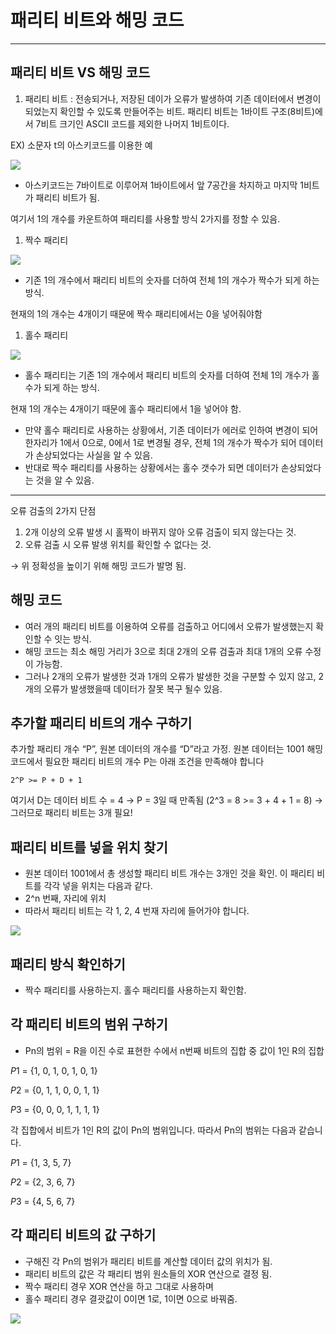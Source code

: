 # 패리티 비트와 해밍 코드

---

## 패리티 비트 VS 해밍 코드

1. 패리티 비트 : 전송되거나, 저장된 데이가 오류가 발생하여 기존 데이터에서 변경이 되었는지 확인할 수 있도록 만들어주는 비트. 패리티 비트는 1바이트 구조(8비트)에서 7비트 크기인 ASCII 코드를 제외한 나머지 1비트이다.

EX) 소문자 t의 아스키코드를 이용한 예

![](https://mblogthumb-phinf.pstatic.net/MjAyMTAxMDJfMTg3/MDAxNjA5NTE2MTg2ODQ4.gJJ_p3m3x4yu--BPiPul9MiBtuGppBJN-tzq236lrG8g.CwO3qfxL0LVYv-zQl5jsOjD11EVXee-Y7g1L8VuPnMQg.PNG.taeheon714/image.png?type=w800)

- 아스키코드는 7바이트로 이루어져 1바이트에서 앞 7공간을 차지하고 마지막 1비트가 패리티 비트가 됨.

여기서 1의 개수를 카운트하여 패리티를 사용할 방식 2가지를 정할 수 있음.

1. 짝수 패리티

![](https://mblogthumb-phinf.pstatic.net/MjAyMTAxMDJfMTIz/MDAxNjA5NTE2MzAxMjE5.1VkYsOpSaI1zTPveGCNNViNpum9n4SmI-gmwXtLgxdwg.IHR0RQE74tTtOJdyfhuGQITmIPChdgjMJLYEvKCnFMMg.PNG.taeheon714/image.png?type=w800)

- 기존 1의 개수에서 패리티 비트의 숫자를 더하여 전체 1의 개수가 짝수가 되게 하는 방식.

현재의 1의 개수는 4개이기 때문에 짝수 패리티에서는 0을 넣어줘야함

1. 홀수 패리티

![](https://mblogthumb-phinf.pstatic.net/MjAyMTAxMDJfMzMg/MDAxNjA5NTE2MzUwOTY4.i7tjCvsXfwsJCzQRBxBxc2TR42HzM2M2kUKmk3CtGSMg.ZgVgjvXFwc3H07InVNoVGyh-nulFv5fFsoade2PrgsQg.PNG.taeheon714/image.png?type=w800)

- 홀수 패리티는 기존 1의 개수에서 패리티 비트의 숫자를 더하여 전체 1의 개수가 홀수가 되게 하는 방식.

현재 1의 개수는 4개이기 때문에 홀수 패리티에서 1을 넣어야 함.

- 만약 홀수 패리티로 사용하는 상황에서, 기존 데이터가 에러로 인하여 변경이 되어 한자리가 1에서 0으로, 0에서 1로 변경될 경우, 전체 1의 개수가 짝수가 되어 데이터가 손상되었다는 사실을 알 수 있음.
- 반대로 짝수 패리티를 사용하는 상황에서는 홀수 갯수가 되면 데이터가 손상되었다는 것을 알 수 있음.

---

오류 검출의 2가지 단점

1. 2개 이상의 오류 발생 시 홀짝이 바뀌지 않아 오류 검출이 되지 않는다는 것.
2. 오류 검출 시 오류 발생 위치를 확인할 수 없다는 것.

→ 위 정확성을 높이기 위해 해밍 코드가 발명 됨.

## 해밍 코드

- 여러 개의 패리티 비트를 이용하여 오류를 검출하고 어디에서 오류가 발생했는지 확인할 수 잇는 방식.
- 해밍 코드는  최소 해밍 거리가 3으로 최대 2개의 오류 검출과 최대 1개의 오류 수정이 가능함.
- 그러나 2개의 오류가 발생한 것과 1개의 오류가 발생한 것을 구분할 수 있지 않고, 2개의 오류가 발생했을때 데이터가 잘못 복구 될수 있음.

## 추가할 패리티 비트의 개수 구하기

추가할 패리티 개수 “P”, 원본 데이터의 개수를 “D”라고 가정. 원본 데이터는 1001
해밍 코드에서 필요한 패리티 비트의 개수 P는 아래 조건을 만족해야 합니다

```2^P >= P + D + 1```

여기서 D는 데이터 비트 수 = 4
→ P = 3일 때 만족됨 (2^3 = 8 >= 3 + 4 + 1 = 8)
→ 그러므로 패리티 비트는 3개 필요!

## 패리티 비트를 넣을 위치 찾기

- 원본 데이터 1001에서 총 생성할 패리티 비트 개수는 3개인 것을 확인. 이 패리티 비트를 각각 넣을 위치는 다음과 같다.
- 2^n 번째, 자리에 위치
- 따라서 패리티 비트는 각 1, 2, 4 번재 자리에 들어가야 합니다.

![](https://mblogthumb-phinf.pstatic.net/MjAyMTAxMDJfMjYz/MDAxNjA5NTIxMjM4Nzk5.aU1U35glFMrFfWAuXvzJfO-KTdamXtsrcfIa7ETclgwg.hvlkCigJrQc83xfznWEJVjsQcPFcGN9-GFLRcJv6QTYg.PNG.taeheon714/image.png?type=w800)

## 패리티 방식 확인하기

- 짝수 패리티를 사용하는지. 홀수 패리티를 사용하는지 확인함.

## 각 패리티 비트의 범위 구하기

- Pn의 범위 = R을 이진 수로 표현한 수에서 n번째 비트의 집합 중 값이 1인 R의 집합

*P*1 = {1, 0, 1, 0, 1, 0, 1}

*P*2 = {0, 1, 1, 0, 0, 1, 1}

*P*3 = {0, 0, 0, 1, 1, 1, 1}

각 집합에서 비트가 1인 R의 값이 Pn의 범위입니다. 따라서 Pn의 범위는 다음과 같습니다.

*P*1 = {1, 3, 5, 7}

*P*2 = {2, 3, 6, 7}

*P*3 = {4, 5, 6, 7}

## 각 패리티 비트의 값 구하기

- 구해진 각 Pn의 범위가 패리티 비트를 계산할 데이터 값의 위치가 됨.
- 패리티 비트의 값은 각 패리티 범위 원소들의 XOR 연산으로 결정 됨.
- 짝수 패리티 경우 XOR 연산을 하고 그대로 사용하며
- 홀수 패리티 경우 결괏값이 0이면 1로, 1이면 0으로 바꿔줌.

![](https://mblogthumb-phinf.pstatic.net/MjAyMTAxMDJfMTE3/MDAxNjA5NTIxMjQ5OTcz.37jG9EnyvzhsXVbBtAl1WoDZcDKbDEe9CfwtCjWi0dQg.cwQL9Jbe4Pet8flQlPAeCzXkpYfH9tFbtskmYVgz_mEg.PNG.taeheon714/image.png?type=w800)